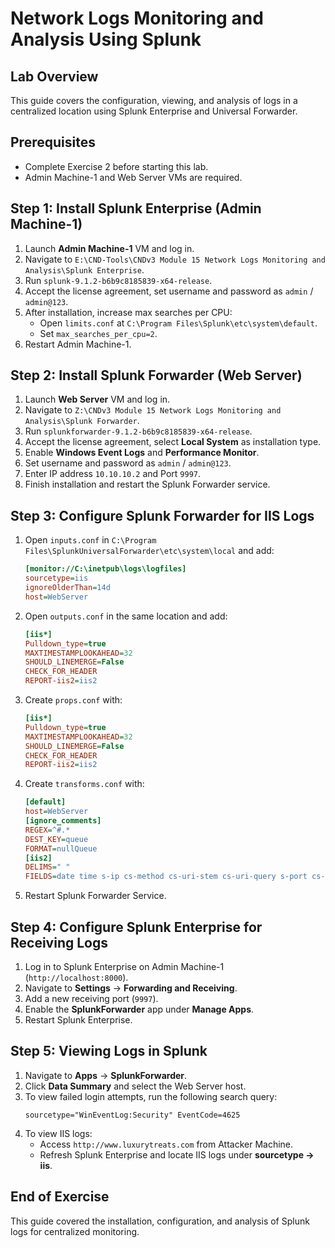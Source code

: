 # Network Logs Monitoring and Analysis Using Splunk

## Lab Overview
This guide covers the configuration, viewing, and analysis of logs in a centralized location using Splunk Enterprise and Universal Forwarder.

## Prerequisites
- Complete Exercise 2 before starting this lab.
- Admin Machine-1 and Web Server VMs are required.

## Step 1: Install Splunk Enterprise (Admin Machine-1)
1. Launch **Admin Machine-1** VM and log in.
2. Navigate to `E:\CND-Tools\CNDv3 Module 15 Network Logs Monitoring and Analysis\Splunk Enterprise`.
3. Run `splunk-9.1.2-b6b9c8185839-x64-release`.
4. Accept the license agreement, set username and password as `admin` / `admin@123`.
5. After installation, increase max searches per CPU:
   - Open `limits.conf` at `C:\Program Files\Splunk\etc\system\default`.
   - Set `max_searches_per_cpu=2`.
6. Restart Admin Machine-1.

## Step 2: Install Splunk Forwarder (Web Server)
1. Launch **Web Server** VM and log in.
2. Navigate to `Z:\CNDv3 Module 15 Network Logs Monitoring and Analysis\Splunk Forwarder`.
3. Run `splunkforwarder-9.1.2-b6b9c8185839-x64-release`.
4. Accept the license agreement, select **Local System** as installation type.
5. Enable **Windows Event Logs** and **Performance Monitor**.
6. Set username and password as `admin` / `admin@123`.
7. Enter IP address `10.10.10.2` and Port `9997`.
8. Finish installation and restart the Splunk Forwarder service.

## Step 3: Configure Splunk Forwarder for IIS Logs
1. Open `inputs.conf` in `C:\Program Files\SplunkUniversalForwarder\etc\system\local` and add:
   ```ini
   [monitor://C:\inetpub\logs\logfiles]
   sourcetype=iis
   ignoreOlderThan=14d
   host=WebServer
   ```
2. Open `outputs.conf` in the same location and add:
   ```ini
   [iis*]
   Pulldown_type=true
   MAXTIMESTAMPLOOKAHEAD=32
   SHOULD_LINEMERGE=False
   CHECK_FOR_HEADER
   REPORT-iis2=iis2
   ```
3. Create `props.conf` with:
   ```ini
   [iis*]
   Pulldown_type=true
   MAXTIMESTAMPLOOKAHEAD=32
   SHOULD_LINEMERGE=False
   CHECK_FOR_HEADER
   REPORT-iis2=iis2
   ```
4. Create `transforms.conf` with:
   ```ini
   [default]
   host=WebServer
   [ignore_comments]
   REGEX=^#.*
   DEST_KEY=queue
   FORMAT=nullQueue
   [iis2]
   DELIMS=" "
   FIELDS=date time s-ip cs-method cs-uri-stem cs-uri-query s-port cs-username c-ip cs(User-Agent) cs(Cookie) cs(Referer) cs-host sc-status sc-substatus sc-win32-status sc-bytes cs-bytes time-taken
   ```
5. Restart Splunk Forwarder Service.

## Step 4: Configure Splunk Enterprise for Receiving Logs
1. Log in to Splunk Enterprise on Admin Machine-1 (`http://localhost:8000`).
2. Navigate to **Settings** → **Forwarding and Receiving**.
3. Add a new receiving port (`9997`).
4. Enable the **SplunkForwarder** app under **Manage Apps**.
5. Restart Splunk Enterprise.

## Step 5: Viewing Logs in Splunk
1. Navigate to **Apps** → **SplunkForwarder**.
2. Click **Data Summary** and select the Web Server host.
3. To view failed login attempts, run the following search query:
   ```spl
   sourcetype="WinEventLog:Security" EventCode=4625
   ```
4. To view IIS logs:
   - Access `http://www.luxurytreats.com` from Attacker Machine.
   - Refresh Splunk Enterprise and locate IIS logs under **sourcetype → iis**.

## End of Exercise
This guide covered the installation, configuration, and analysis of Splunk logs for centralized monitoring.

